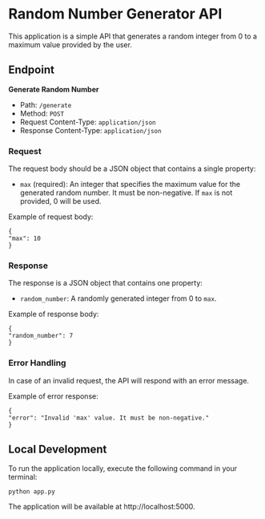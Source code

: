 # Random Number Generator API

This application is a simple API that generates a random integer from 0 to a maximum value provided by the user.

## Endpoint

**Generate Random Number**

- Path: `/generate`
- Method: `POST`
- Request Content-Type: `application/json`
- Response Content-Type: `application/json`

### Request

The request body should be a JSON object that contains a single property:
- `max` (required): An integer that specifies the maximum value for the generated random number. It must be non-negative. If `max` is not provided, 0 will be used.

Example of request body:
```
{
"max": 10
}
```
### Response

The response is a JSON object that contains one property:
- `random_number`: A randomly generated integer from 0 to `max`.

Example of response body:
```
{
"random_number": 7
}
```

### Error Handling

In case of an invalid request, the API will respond with an error message.

Example of error response:
```
{
"error": "Invalid 'max' value. It must be non-negative."
}
```

## Local Development

To run the application locally, execute the following command in your terminal:
```
python app.py
```
The application will be available at http://localhost:5000.
